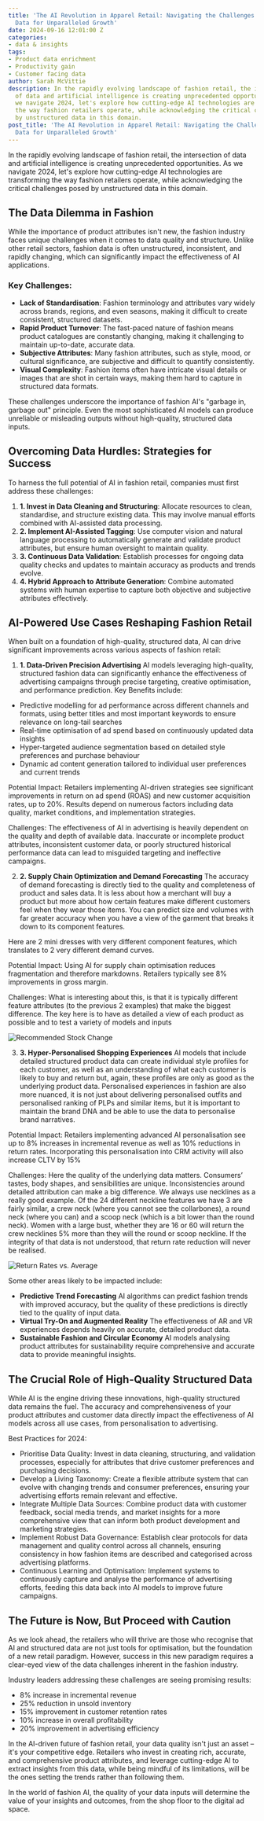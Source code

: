 ```yaml
---
title: 'The AI Revolution in Apparel Retail: Navigating the Challenges of Unstructured
  Data for Unparalleled Growth'
date: 2024-09-16 12:01:00 Z
categories:
- data & insights
tags:
- Product data enrichment
- Productivity gain
- Customer facing data
author: Sarah McVittie
description: In the rapidly evolving landscape of fashion retail, the intersection
  of data and artificial intelligence is creating unprecedented opportunities. As
  we navigate 2024, let's explore how cutting-edge AI technologies are transforming
  the way fashion retailers operate, while acknowledging the critical challenges posed
  by unstructured data in this domain.
post_title: 'The AI Revolution in Apparel Retail: Navigating the Challenges of Unstructured
  Data for Unparalleled Growth'
---
```


In the rapidly evolving landscape of fashion retail, the intersection of data and artificial intelligence is creating unprecedented opportunities. As we navigate 2024, let's explore how cutting-edge AI technologies are transforming the way fashion retailers operate, while acknowledging the critical challenges posed by unstructured data in this domain.

## The Data Dilemma in Fashion

While the importance of product attributes isn't new, the fashion industry faces unique challenges when it comes to data quality and structure. Unlike other retail sectors, fashion data is often unstructured, inconsistent, and rapidly changing, which can significantly impact the effectiveness of AI applications.

### Key Challenges:

- **Lack of Standardisation**: Fashion terminology and attributes vary widely across brands, regions, and even seasons, making it difficult to create consistent, structured datasets.
- **Rapid Product Turnover**: The fast-paced nature of fashion means product catalogues are constantly changing, making it challenging to maintain up-to-date, accurate data.
- **Subjective Attributes**: Many fashion attributes, such as style, mood, or cultural significance, are subjective and difficult to quantify consistently.
- **Visual Complexity**: Fashion items often have intricate visual details or images that are shot in certain ways, making them hard to capture in structured data formats.

These challenges underscore the importance of fashion AI's "garbage in, garbage out" principle. Even the most sophisticated AI models can produce unreliable or misleading outputs without high-quality, structured data inputs.

## Overcoming Data Hurdles: Strategies for Success

To harness the full potential of AI in fashion retail, companies must first address these challenges:

1. **1. Invest in Data Cleaning and Structuring**: Allocate resources to clean, standardise, and structure existing data. This may involve manual efforts combined with AI-assisted data processing.
2. **2. Implement AI-Assisted Tagging**: Use computer vision and natural language processing to automatically generate and validate product attributes, but ensure human oversight to maintain quality.
3. **3. Continuous Data Validation**: Establish processes for ongoing data quality checks and updates to maintain accuracy as products and trends evolve.
4. **4. Hybrid Approach to Attribute Generation**: Combine automated systems with human expertise to capture both objective and subjective attributes effectively.

## AI-Powered Use Cases Reshaping Fashion Retail

When built on a foundation of high-quality, structured data, AI can drive significant improvements across various aspects of fashion retail:

1. **1. Data-Driven Precision Advertising** AI models leveraging high-quality, structured fashion data can significantly enhance the effectiveness of advertising campaigns through precise targeting, creative optimisation, and performance prediction. Key Benefits include:

- Predictive modelling for ad performance across different channels and formats, using better titles and most important keywords to ensure relevance on long-tail searches
- Real-time optimisation of ad spend based on continuously updated data insights
- Hyper-targeted audience segmentation based on detailed style preferences and purchase behaviour
- Dynamic ad content generation tailored to individual user preferences and current trends

Potential Impact: Retailers implementing AI-driven strategies see significant improvements in return on ad spend (ROAS) and new customer acquisition rates, up to 20%. Results depend on numerous factors including data quality, market conditions, and implementation strategies.

Challenges: The effectiveness of AI in advertising is heavily dependent on the quality and depth of available data. Inaccurate or incomplete product attributes, inconsistent customer data, or poorly structured historical performance data can lead to misguided targeting and ineffective campaigns.

2. **2. Supply Chain Optimization and Demand Forecasting** The accuracy of demand forecasting is directly tied to the quality and completeness of product and sales data. It is less about how a merchant will buy a product but more about how certain features make different customers feel when they wear those items. You can predict size and volumes with far greater accuracy when you have a view of the garment that breaks it down to its component features.

Here are 2 mini dresses with very different component features, which translates to 2 very different demand curves.

Potential Impact: Using AI for supply chain optimisation reduces fragmentation and therefore markdowns. Retailers typically see 8% improvements in gross margin.

Challenges: What is interesting about this, is that it is typically different feature attributes (to the previous 2 examples) that make the biggest difference. The key here is to have as detailed a view of each product as possible and to test a variety of models and inputs

![Recommended Stock Change](/uploads/stock-change.png)

3. **3. Hyper-Personalised Shopping Experiences** AI models that include detailed structured product data can create individual style profiles for each customer, as well as an understanding of what each customer is likely to buy and return but, again, these profiles are only as good as the underlying product data. Personalised experiences in fashion are also more nuanced, it is not just about delivering personalised outfits and personalised ranking of PLPs and similar items, but it is important to maintain the brand DNA and be able to use the data to personalise brand narratives.

Potential Impact: Retailers implementing advanced AI personalisation see up to 8% increases in incremental revenue as well as 10% reductions in return rates. Incorporating this personalisation into CRM activity will also increase CLTV by 15%

Challenges: Here the quality of the underlying data matters. Consumers’ tastes, body shapes, and sensibilities are unique. Inconsistencies around detailed attribution can make a big difference. We always use necklines as a really good example. Of the 24 different neckline features we have 3 are fairly similar, a crew neck (where you cannot see the collarbones), a round neck (where you can) and a scoop neck (which is a bit lower than the round neck). Women with a large bust, whether they are 16 or 60 will return the crew necklines 5% more than they will the round or scoop neckline. If the integrity of that data is not understood, that return rate reduction will never be realised.

![Return Rates vs. Average](/uploads/return-rates.png)

Some other areas likely to be impacted include:

- **Predictive Trend Forecasting** AI algorithms can predict fashion trends with improved accuracy, but the quality of these predictions is directly tied to the quality of input data.
- **Virtual Try-On and Augmented Reality** The effectiveness of AR and VR experiences depends heavily on accurate, detailed product data.
- **Sustainable Fashion and Circular Economy** AI models analysing product attributes for sustainability require comprehensive and accurate data to provide meaningful insights.

## The Crucial Role of High-Quality Structured Data

While AI is the engine driving these innovations, high-quality structured data remains the fuel. The accuracy and comprehensiveness of your product attributes and customer data directly impact the effectiveness of AI models across all use cases, from personalisation to advertising.

Best Practices for 2024:

- Prioritise Data Quality: Invest in data cleaning, structuring, and validation processes, especially for attributes that drive customer preferences and purchasing decisions.
- Develop a Living Taxonomy: Create a flexible attribute system that can evolve with changing trends and consumer preferences, ensuring your advertising efforts remain relevant and effective.
- Integrate Multiple Data Sources: Combine product data with customer feedback, social media trends, and market insights for a more comprehensive view that can inform both product development and marketing strategies.
- Implement Robust Data Governance: Establish clear protocols for data management and quality control across all channels, ensuring consistency in how fashion items are described and categorised across advertising platforms.
- Continuous Learning and Optimisation: Implement systems to continuously capture and analyse the performance of advertising efforts, feeding this data back into AI models to improve future campaigns.

## The Future is Now, But Proceed with Caution

As we look ahead, the retailers who will thrive are those who recognise that AI and structured data are not just tools for optimisation, but the foundation of a new retail paradigm. However, success in this new paradigm requires a clear-eyed view of the data challenges inherent in the fashion industry.

Industry leaders addressing these challenges are seeing promising results:

- 8% increase in incremental revenue
- 25% reduction in unsold inventory
- 15% improvement in customer retention rates
- 10% increase in overall profitability
- 20% improvement in advertising efficiency

In the AI-driven future of fashion retail, your data quality isn't just an asset – it's your competitive edge. Retailers who invest in creating rich, accurate, and comprehensive product attributes, and leverage cutting-edge AI to extract insights from this data, while being mindful of its limitations, will be the ones setting the trends rather than following them.

In the world of fashion AI, the quality of your data inputs will determine the value of your insights and outcomes, from the shop floor to the digital ad space.
